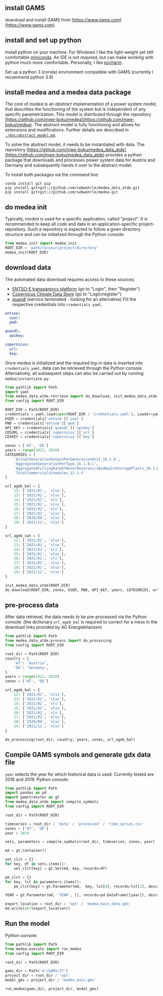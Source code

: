 install GAMS
--- 
download and install GAMS from [https://www.gams.com](https://www.gams.com)

install and set up python 
---
Install python on your machine. For Windows I like the light-weight yet still comfortable [miniconda](https://docs.conda.io/en/latest/miniconda.html).
An IDE is not required, but can make working with python much more comfortable. Personally, I like [pycharm](https://www.jetbrains.com/pycharm/).

Set up a python 3 (conda) environment compatible with GAMS (currently I recommend python 3.9)

install medea and a medea data package
--
The core of _medea_ is an _abstract_ implementation of a power system model, that describes the functioning of the 
system but is independent of any specific parametrization. This model is distributed through the repository 
[https://github.com/inwe-boku/medea](https://github.com/inwe-boku/medea).
The abstract model is fully functioning and allows for extensions and modifications. Further details are described in 
[`./doc/abstract_model.md`](/doc/abstract_model.md).

To solve the abstract model, it needs to be instantiated with data. The repository 
[https://github.com/inwe-boku/medea_data_atde](https://github.com/inwe-boku/medea_data_atde) provides a python package 
that downloads and processes power system data for Austria and Germany and subsequently hands it over to the abstract 
model.

To install both packages via the command line:
```commandline
conda install git pip
pip install git+git://github.com/sebwehrle/medea_data_atde.git
pip install git+git://github.com/sebwehrle/medea.git
```

do medea init
---
Typically, _medea_ is used for a specific application, called "_project_". It is recommended to keep all code and data in an 
application-specific project-repository. Such a repository is expected to follow a given directory structure and can
be initialized through the Python console:

```python
from medea.init import medea_init
ROOT_DIR = 'path/to/your/project/directory'
medea_init(ROOT_DIR)
```

download data
---
The automated data download requires access to these sources:
* [ENTSO-E transparency platform](https://transparency.entsoe.eu/) (go to "Login", then "Register")
* [Copernicus Climate Data Store](https://cds.climate.copernicus.eu) (go to "Login/register")
* [quandl]() (service terminated - looking for an alternative)
Fill the respective credentials into `credentials.yaml`.
````yaml
entsoe:
  user: 
  pwd: 

quandl:
  apikey:

copernicus:
  url:
  key:
````
Once _medea_ is initialized and the required log-in data is inserted into `credentials.yaml`, data can be retrieved 
through the Python console. 
Alternatively, all subsequent steps can also be carried out by running `medea/instantiate.py`.

````python
from pathlib import Path
import yaml
from medea_data_atde.retrieve import do_download, init_medea_data_atde
from config import ROOT_DIR

ROOT_DIR = Path(ROOT_DIR)
credentials = yaml.load(open(ROOT_DIR / 'credentials.yaml'), Loader=yaml.SafeLoader)
USER = credentials['entsoe']['user']
PWD = credentials['entsoe']['pwd']
API_KEY = credentials['quandl']['apikey']
CDSURL = credentials['copernicus']['url']
CDSKEY = credentials['copernicus']['key']

zones = ['AT', 'DE']
years = range(2012, 2020)
CATEGORIES = [
    'ActualGenerationOutputPerGenerationUnit_16.1.A',
    'AggregatedGenerationPerType_16.1.B_C',
    'AggregatedFillingRateOfWaterReservoirsAndHydroStoragePlants_16.1.D',
    'TotalCommercialSchedules_12.1.F'
]

url_ageb_bal = {
    12: ['2021/01', 'xlsx'],
    13: ['2021/01', 'xlsx'],
    14: ['2021/01', 'xls'],
    15: ['2021/01', 'xlsx'],
    16: ['2021/01', 'xls'],
    17: ['2021/01', 'xlsx'],
    18: ['2020/04', 'xlsx'],
    19: ['2021/11', 'xlsx']
} 

url_ageb_sat = {
    12: ['2021/01', 'xlsx'],
    13: ['2021/01', 'xlsx'],
    14: ['2021/01', 'xls'],
    15: ['2021/01', 'xlsx'],
    16: ['2021/01', 'xls'],
    17: ['2021/01', 'xlsx'],
    18: ['2021/01', 'xlsx'],
    19: ['2021/11', 'xlsx']
}

init_medea_data_atde(ROOT_DIR)
do_download(ROOT_DIR, zones, USER, PWD, API_KEY, years, CATEGORIES, url_ageb_bal, url_ageb_sat, CDSURL, CDSKEY)

````

pre-process data
---
After data retrieval, the data needs to be pre-processed via the Python console:
(the dictionary `url_ageb_bal` is required to correct for a mess in the download links provided by 
AG Energiebilanzen)

````python
from pathlib import Path
from medea_data_atde.process import do_processing
from config import ROOT_DIR

root_dir = Path(ROOT_DIR)
country = {
    'AT': 'Austria',
    'DE': 'Germany',
}
years = range(2012, 2020)
zones = ['AT', 'DE']

url_ageb_bal = {
    12: ['2021/01', 'xlsx'],
    13: ['2021/01', 'xlsx'],
    14: ['2021/01', 'xls'],
    15: ['2021/01', 'xlsx'],
    16: ['2021/01', 'xls'],
    17: ['2021/01', 'xlsx'],
    18: ['2020/04', 'xlsx'],
    19: ['2021/11', 'xlsx']
} 

do_processing(root_dir, country, years, zones, url_ageb_bal)
````

Compile GAMS symbols and generate gdx data file
---
`year` selects the year for which historical data is used. Currently tested are 2016 and 2019.
Python console:
````python
from pathlib import Path
import pandas as pd
import gamstransfer as gt
from medea_data_atde import compile_symbols
from config import ROOT_DIR

root_dir = Path(ROOT_DIR)

timeseries = root_dir / 'data' / 'processed' / 'time_series.csv'
zones = ['AT', 'DE']
year = 2019

sets, parameters = compile_symbols(root_dir, timeseries, zones, year)

md = gt.Container()

set_clct = {}
for key, df in sets.items():
    set_clct[key] = gt.Set(md, key, records=df)

pm_clct = {}
for key, lst in parameters.items():
    pm_clct[key] = gt.Parameter(md,  key, lst[0], records=lst[1], description=lst[2])

YEAR = gt.Parameter(md, 'YEAR', [], records=pd.DataFrame([year]), description='year of simulation data')

export_location = root_dir / 'opt' / 'medea_main_data.gdx'
md.write(str(export_location))
````

Run the model
---
Python console:
```python
from pathlib import Path
from medea.execute import run_medea
from config import ROOT_DIR

root_dir = Path(ROOT_DIR)

gams_dir = Path('d:/GAMS/37')
project_dir = root_dir / 'opt'
model_gms = project_dir / 'medea_main.gms'

run_medea(gams_dir, project_dir, model_gms)
```
